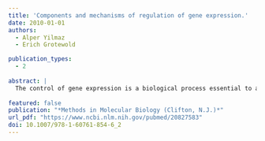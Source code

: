 ```yaml
---
title: 'Components and mechanisms of regulation of gene expression.'
date: 2010-01-01
authors:
  - Alper Yilmaz
  - Erich Grotewold

publication_types:
  - 2
 
abstract: |
  The control of gene expression is a biological process essential to all organisms. This is accomplished through the interaction of regulatory proteins with specific DNA motifs in the control regions of the genes that they regulate. Upon binding to DNA, and through specific protein-protein interactions, these regulatory proteins convey signals to the basal transcriptional machinery, containing the respective RNA polymerases, resulting in particular rates of gene expression. In eukaryotes, in addition and complementary to the binding of regulatory proteins to DNA, chromatin structure plays a role in modulating gene expression. Small RNAs are emerging as key components in this process. This chapter provides an introduction to some of the basic players participating in these processes, the transcription factors and co-regulators, the cis-regulatory elements that often function as transcription factor docking sites, and the emerging role of small RNAs in the regulation of gene expression.
  
featured: false
publication: "*Methods in Molecular Biology (Clifton, N.J.)*"
url_pdf: "https://www.ncbi.nlm.nih.gov/pubmed/20827583"
doi: 10.1007/978-1-60761-854-6_2
---
```


